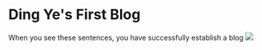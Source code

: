 Ding Ye's First Blog
==
When you see these sentences, you have successfully establish a blog
![]( https://github.com/harukoo/dactl/raw/master/imges/20180813193645.jpg)